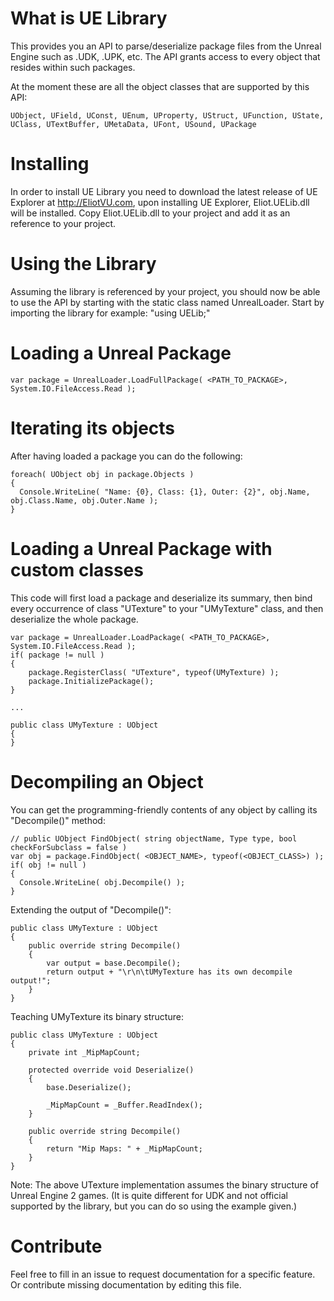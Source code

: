 What is UE Library
==============

This provides you an API to parse/deserialize package files from the Unreal Engine such as .UDK, .UPK, etc.
The API grants access to every object that resides within such packages. 

At the moment these are all the object classes that are supported by this API:

    UObject, UField, UConst, UEnum, UProperty, UStruct, UFunction, UState,
    UClass, UTextBuffer, UMetaData, UFont, USound, UPackage


Installing
==============

In order to install UE Library you need to download the latest release of UE Explorer at http://EliotVU.com, upon installing UE Explorer, Eliot.UELib.dll will be installed.
Copy Eliot.UELib.dll to your project and add it as an reference to your project.

Using the Library
==============

Assuming the library is referenced by your project, you should now be able to use the API by starting with the static class named UnrealLoader.
Start by importing the library for example: "using UELib;"

Loading a Unreal Package
==============
  
    var package = UnrealLoader.LoadFullPackage( <PATH_TO_PACKAGE>, System.IO.FileAccess.Read );
    
Iterating its objects
==============    

After having loaded a package you can do the following:

    foreach( UObject obj in package.Objects )
    {
      Console.WriteLine( "Name: {0}, Class: {1}, Outer: {2}", obj.Name, obj.Class.Name, obj.Outer.Name );
    }
    
Loading a Unreal Package with custom classes
==============  
  
This code will first load a package and deserialize its summary, then bind every occurrence of class "UTexture" to your "UMyTexture" class, and then deserialize the whole package.
  
    var package = UnrealLoader.LoadPackage( <PATH_TO_PACKAGE>, System.IO.FileAccess.Read );
    if( package != null )
    {
        package.RegisterClass( "UTexture", typeof(UMyTexture) );
        package.InitializePackage();
    }
    
    ...
    
    public class UMyTexture : UObject
    {
    }
    
    
Decompiling an Object
==============

You can get the programming-friendly contents of any object by calling its "Decompile()" method:

    // public UObject FindObject( string objectName, Type type, bool checkForSubclass = false )
    var obj = package.FindObject( <OBJECT_NAME>, typeof(<OBJECT_CLASS>) );
    if( obj != null )
    {
      Console.WriteLine( obj.Decompile() );
    }
    
    
Extending the output of "Decompile()":

    public class UMyTexture : UObject
    {
        public override string Decompile()
        {
            var output = base.Decompile();
            return output + "\r\n\tUMyTexture has its own decompile output!";       
        }
    }
    
Teaching UMyTexture its binary structure:

    public class UMyTexture : UObject
    {
        private int _MipMapCount;
        
        protected override void Deserialize()
        {
            base.Deserialize();
            
            _MipMapCount = _Buffer.ReadIndex();
        }
        
        public override string Decompile()
        {
            return "Mip Maps: " + _MipMapCount;   
        }
    }
    
Note: The above UTexture implementation assumes the binary structure of Unreal Engine 2 games. (It is quite different for UDK and not official supported by the library, but you can do so using the example given.)


Contribute
==============

Feel free to fill in an issue to request documentation for a specific feature. Or contribute missing documentation by editing this file.
